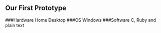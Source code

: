 Our First Prototype
-------------

###Hardware
Home Desktop
###OS
Windows
###Software
C, Ruby and plain text
